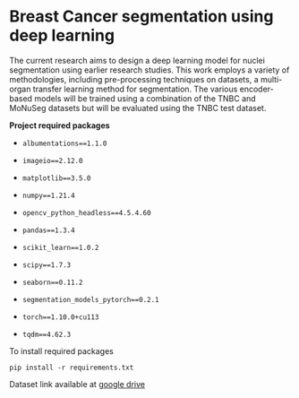 # Breast Cancer segmentation using deep learning

The current research aims to design a deep learning model for nuclei segmentation using earlier research studies. This work employs a variety of methodologies, including pre-processing techniques on datasets, a multi-organ transfer learning method for segmentation. The various encoder-based models will be trained using a combination of the TNBC and MoNuSeg datasets but will be evaluated using the TNBC test dataset.

**Project required packages**

- `albumentations==1.1.0`
    
- `imageio==2.12.0`
    
- `matplotlib==3.5.0`
    
- `numpy==1.21.4`
    
- `opencv_python_headless==4.5.4.60`
    
- `pandas==1.3.4`
    
- `scikit_learn==1.0.2`
    
- `scipy==1.7.3`
    
- `seaborn==0.11.2`
    
- `segmentation_models_pytorch==0.2.1`
    
- `torch==1.10.0+cu113`
    
- `tqdm==4.62.3`
    

To install required packages

`pip install -r requirements.txt`

Dataset link available at [google drive](https://drive.google.com/drive/folders/1jpMpMCZmGvZrAyTzix2JDX8GLAa6ZeaO?usp=sharing)